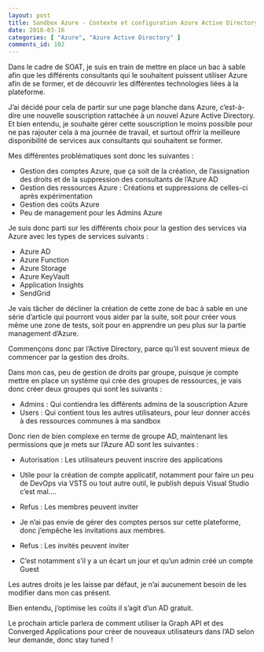 ```yaml
---
layout: post
title: Sandbox Azure - Contexte et configuration Azure Active Directory
date: 2018-03-16
categories: [ "Azure", "Azure Active Directory" ]
comments_id: 102 
---
```


Dans le cadre de SOAT, je suis en train de mettre en place un bac à sable afin que les différents consultants qui le souhaitent puissent utiliser Azure afin de se former, et de découvrir les différentes technologies liées à la plateforme.

J’ai décidé pour cela de partir sur une page blanche dans Azure, c’est-à-dire une nouvelle souscription rattachée à un nouvel Azure Active Directory. Et bien entendu, je souhaite gérer cette souscription le moins possible pour ne pas rajouter cela à ma journée de travail, et surtout offrir la meilleure disponibilité de services aux consultants qui souhaitent se former.

Mes différentes problématiques sont donc les suivantes :

* Gestion des comptes Azure, que ça soit de la création, de l’assignation des droits et de la suppression des consultants de l’Azure AD
* Gestion des ressources Azure : Créations et suppressions de celles-ci après expérimentation
* Gestion des coûts Azure
* Peu de management pour les Admins Azure

Je suis donc parti sur les différents choix pour la gestion des services via Azure avec les types de services suivants :

* Azure AD
* Azure Function
* Azure Storage
* Azure KeyVault
* Application Insights
* SendGrid

Je vais tâcher de décliner la création de cette zone de bac à sable en une série d’article qui pourront vous aider par la suite, soit pour créer vous même une zone de tests, soit pour en apprendre un peu plus sur la partie management d’Azure.

Commençons donc par l’Active Directory, parce qu’il est souvent mieux de commencer par la gestion des droits.

Dans mon cas, peu de gestion de droits par groupe, puisque je compte mettre en place un système qui crée des groupes de ressources, je vais donc créer deux groupes qui sont les suivants :

* Admins : Qui contiendra les différents admins de la souscription Azure
* Users : Qui contient tous les autres utilisateurs, pour leur donner accès à des ressources communes à ma sandbox

Donc rien de bien complexe en terme de groupe AD, maintenant les permissions que je mets sur l’Azure AD sont les suivantes :

* Autorisation : Les utilisateurs peuvent inscrire des applications

* Utile pour la création de compte applicatif, notamment pour faire un peu de DevOps via VSTS ou tout autre outil, le publish depuis Visual Studio c’est mal....

* Refus : Les membres peuvent inviter

* Je n’ai pas envie de gérer des comptes persos sur cette plateforme, donc j’empêche les invitations aux membres.

* Refus : Les invités peuvent inviter

* C’est notamment s’il y a un écart un jour et qu’un admin créé un compte Guest

Les autres droits je les laisse par défaut, je n’ai aucunement besoin de les modifier dans mon cas présent.

Bien entendu, j’optimise les coûts il s’agit d’un AD gratuit.

Le prochain article parlera de comment utiliser la Graph API et des Converged Applications pour créer de nouveaux utilisateurs dans l’AD selon leur demande, donc stay tuned !
